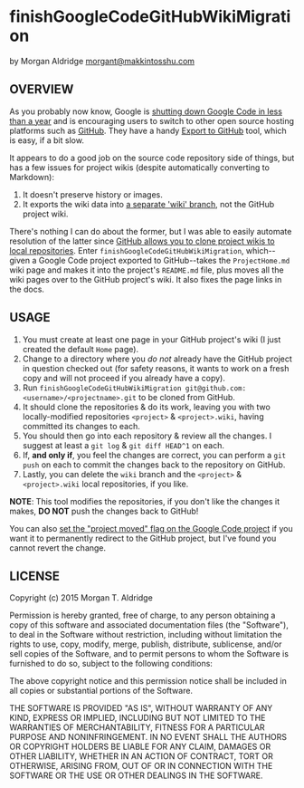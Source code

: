 finishGoogleCodeGitHubWikiMigration
===================================
by Morgan Aldridge <morgant@makkintosshu.com>

OVERVIEW
--------

As you probably now know, Google is [shutting down Google Code in less than a year](http://google-opensource.blogspot.com/2015/03/farewell-to-google-code.html) and is encouraging users to switch to other open source hosting platforms such as [GitHub](https://github.com). They have a handy [Export to GitHub](https://code.google.com/export-to-github/) tool, which is easy, if a bit slow.

It appears to do a good job on the source code repository side of things, but has a few issues for project wikis (despite automatically converting to Markdown):

1. It doesn't preserve history or images.
2. It exports the wiki data into [a separate 'wiki' branch](https://code.google.com/p/support-tools/wiki/GitHubExporterFAQ#Where_did_my_Google_Code_wikis_go), not the GitHub project wiki.

There's nothing I can do about the former, but I was able to easily automate resolution of the latter since [GitHub allows you to clone project wikis to local repositories](https://help.github.com/articles/adding-and-editing-wiki-pages-locally/). Enter `finishGoogleCodeGitHubWikiMigration`, which--given a Google Code project exported to GitHub--takes the `ProjectHome.md` wiki page and makes it into the project's `README.md` file, plus moves all the wiki pages over to the GitHub project's wiki. It also fixes the page links in the docs.

USAGE
-----

1. You must create at least one page in your GitHub project's wiki (I just created the default `Home` page).
2. Change to a directory where you _do not_ already have the GitHub project in question checked out (for safety reasons, it wants to work on a fresh copy and will not proceed if you already have a copy).
2. Run `finishGoogleCodeGitHubWikiMigration git@github.com:<username>/<projectname>.git` to be cloned from GitHub.
3. It should clone the repositories & do its work, leaving you with two locally-modified repositories `<project>` & `<project>.wiki`, having committed its changes to each.
4. You should then go into each repository & review all the changes. I suggest at least a `git log` & `git diff HEAD^1` on each.
5. If, **and only if**, you feel the changes are correct, you can perform a `git push` on each to commit the changes back to the repository on GitHub.
6. Lastly, you can delete the `wiki` branch and the `<project>` & `<project>.wiki` local repositories, if you like.

**NOTE**: This tool modifies the repositories, if you don't like the changes it makes, **DO NOT** push the changes back to GitHub!

You can also [set the "project moved" flag on the Google Code project](https://code.google.com/p/support-tools/wiki/GitHubExporterFAQ#Setting_the_"Project_Moved"_Flag) if you want it to permanently redirect to the GitHub project, but I've found you cannot revert the change.

LICENSE
-------

Copyright (c) 2015 Morgan T. Aldridge

Permission is hereby granted, free of charge, to any person obtaining a copy of this software and associated documentation files (the "Software"), to deal in the Software without restriction, including without limitation the rights to use, copy, modify, merge, publish, distribute, sublicense, and/or sell copies of the Software, and to permit persons to whom the Software is furnished to do so, subject to the following conditions:

The above copyright notice and this permission notice shall be included in all copies or substantial portions of the Software.

THE SOFTWARE IS PROVIDED "AS IS", WITHOUT WARRANTY OF ANY KIND, EXPRESS OR IMPLIED, INCLUDING BUT NOT LIMITED TO THE WARRANTIES OF MERCHANTABILITY, FITNESS FOR A PARTICULAR PURPOSE AND NONINFRINGEMENT. IN NO EVENT SHALL THE AUTHORS OR COPYRIGHT HOLDERS BE LIABLE FOR ANY CLAIM, DAMAGES OR OTHER LIABILITY, WHETHER IN AN ACTION OF CONTRACT, TORT OR OTHERWISE, ARISING FROM, OUT OF OR IN CONNECTION WITH THE SOFTWARE OR THE USE OR OTHER DEALINGS IN THE SOFTWARE.
